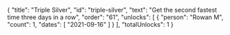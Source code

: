 {
  "title": "Triple Silver",
  "id": "triple-silver",
  "text": "Get the second fastest time three days in a row",
  "order": "61",
  "unlocks": [
    {
      "person": "Rowan M",
      "count": 1,
      "dates": [
        "2021-09-16"
      ]
    }
  ],
  "totalUnlocks": 1
}